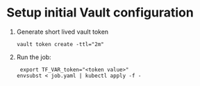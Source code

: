 # Setup initial Vault configuration

1. Generate short lived vault token
   ```console
   vault token create -ttl="2m"
   ```
2. Run the job:
   ```console
    export TF_VAR_token="<token value>"
   envsubst < job.yaml | kubectl apply -f -
   ```

